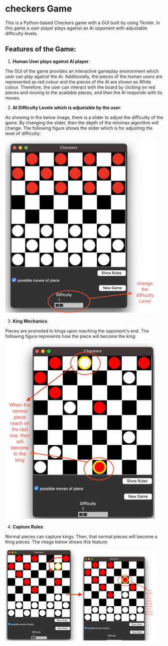# checkers Game

 
This is a Python-based Checkers game with a GUI built by using Tkinter. In this game a user player plays against an AI opponent with adjustable difficulty levels.

## Features of the Game: 
1. **Human User plays against AI player**: 

The GUI of the game provides an interactive gameplay environment which user
can play against the AI. Additionally, the pieces of the human users are
represented as red colour and the pieces of the AI are shown as White colour.
Therefore, the user can interact with the board by clicking on red pieces and
moving to the available places, and then the AI responds with its moves.

2. **AI Difficulty Levels which is adjustable by the user**: 

As showing in the below image, there is a slider to adjust the difficulty of the game. By changing the
slider, then the depth of the minimax algorithm will change.
The following figure shows the slider which is for adjusting the level of difficulty:

<img src="img/difficulity.png" alt="difficulity" width="480" height="auto">


3. **King Mechanics**:

Pieces are promoted to kings upon reaching the opponent's end. The following figure represents how the piece will become the king:

<img src="img/king.png" alt="King" width="480" height="auto">

4. **Capture Rules**:

Normal pieces can capture kings. Then, that normal pieces will become a King pieces. The image below shows this feature: 


<img src="img/capture.png" alt="capture rule" width="480" height="auto">
   
